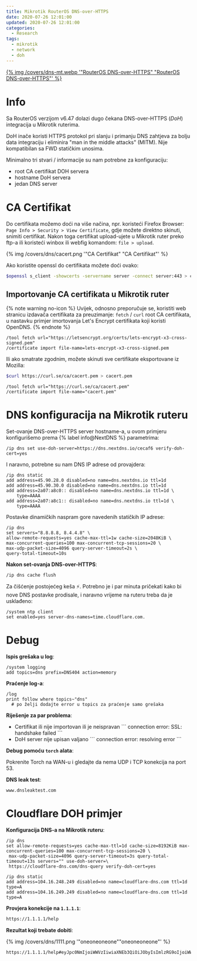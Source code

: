```yaml
---
title: Mikrotik RouterOS DNS-over-HTTPS
date: 2020-07-26 12:01:00
updated: 2020-07-26 12:01:00
categories:
  - Research
tags:
  - mikrotik
  - network
  - doh
---
```


<a href="/mikrotik_dns_over_https" aria-label="pročitaj" title="RouterOS DNS-over-HTTPS" data-pjax-state="">{% img /covers/dns-mt.webp '"RouterOS DNS-over-HTTPS" "RouterOS DNS-over-HTTPS"' %}</a>

<!--more-->

# Info

Sa RouterOS verzijom v6.47<span style="color:#4A595D;" role="img" aria-label="up"><i class="fa fa-angle-up fa-xs"></i></span> dolazi dugo čekana DNS-over-HTTPS (*DoH*) integracija u Mikrotik ruterima.

DoH inače koristi HTTPS protokol pri slanju i primanju DNS zahtjeva za bolju data integraciju i eliminira "man in the middle attacks" (MITM). Nije kompatibilan sa FWD statičkim unosima.

Minimalno tri stvari / informacije su nam potrebne za konfiguraciju:

- root CA certifikat DOH servera
- hostname DoH servera
- jedan DNS server

# CA Certifikat

Do certifikata možemo doći na više načina, npr. koristeći Firefox Browser: `Page Info > Security > View Certificate`, gdje možete direktno skinuti, snimiti certifikat.  Nakon toga certifikat upload-ujete u Mikrotik ruter preko ftp-a ili koristeći winbox ili webfig komandom: `file > upload`.

{% img /covers/dns/cacert.png '"CA Certifikat" "CA Certifikat"' %}

Ako koristite openssl do certifikata možete doći ovako:

```sh
$openssl s_client -showcerts -servername server -connect server:443 > cacert.pem
```

## Importovanje CA certifikata u Mikrotik ruter

{% note warning no-icon %}
Uvijek, odnosno preporučuje se, koristiti web stranicu izdavača certifikata za preuzimanje: `fetch` / `curl` root CA certifikata, u nastavku primjer imortovanja Let's Encrypt certifikata koji koristi OpenDNS.
{% endnote %}

```routeros tool > fetch https://wiki.mikrotik.com/wiki/Manual:Tools/Fetch Manual:Tools/Fetch
/tool fetch url="https://letsencrypt.org/certs/lets-encrypt-x3-cross-signed.pem"
/certificate import file-name=lets-encrypt-x3-cross-signed.pem
```

Ili ako smatrate zgodnim, možete skinuti sve certifikate eksportovane iz Mozilla:

```sh curl https://curl.se/ca/ curl.se
$curl https://curl.se/ca/cacert.pem > cacert.pem
```
```routeros tool > fetch https://curl.se/ca/ curl.se
/tool fetch url="https://curl.se/ca/cacert.pem"
/certificate import file-name="cacert.pem"
```

# DNS konfiguracija na Mikrotik ruteru

Set-ovanje DNS-over-HTTPS server hostname-a, u ovom primjeru konfigurišemo prema {% label info@NextDNS %} parametrima:

```routeros ip > dns https://wiki.mikrotik.com/wiki/Manual:IP/DNS Manual:IP/DNS
/ip dns set use-doh-server=https://dns.nextdns.io/cecaf6 verify-doh-cert=yes
```
I naravno, potrebne su nam DNS IP adrese od provajdera:

```routeros ip > dns > static https://wiki.mikrotik.com/wiki/Manual:IP/DNS Manual:IP/DNS
/ip dns static
add address=45.90.28.0 disabled=no name=dns.nextdns.io ttl=1d
add address=45.90.30.0 disabled=no name=dns.nextdns.io ttl=1d
add address=2a07:a8c0:: disabled=no name=dns.nextdns.io ttl=1d \
    type=AAAA
add address=2a07:a8c1:: disabled=no name=dns.nextdns.io ttl=1d \
    type=AAAA
```

Postavke dinamičkih naspram gore navedenih statičkih IP adrese:

```routeros ip > dns https://wiki.mikrotik.com/wiki/Manual:IP/DNS Manual:IP/DNS
/ip dns
set servers="8.8.8.8, 8.4.4.8" \
allow-remote-requests=yes cache-max-ttl=1w cache-size=2048KiB \
max-concurrent-queries=100 max-concurrent-tcp-sessions=20 \
max-udp-packet-size=4096 query-server-timeout=2s \
query-total-timeout=10s
```

**Nakon set-ovanja DNS-over-HTTPS**:

```routeros
/ip dns cache flush
```
Za čišćenje postojećeg keša :zap:. Potrebno je i par minuta pričekati kako bi nove DNS postavke prodisale, i naravno vrijeme na ruteru treba da je usklađeno:
```routeros
/system ntp client
set enabled=yes server-dns-names=time.cloudflare.com.
```

# Debug

**Ispis grešaka u log**:

```routeros system > logging
/system logging
add topics=dns prefix=DNS404 action=memory
```

**Praćenje log-a**:

```routeros log >
/log
print follow where topics~"dns"
  # po želji dodajte error u topics za praćenje samo grešaka
```

**Riješenje za par problema**:

<ul class="fa-ul">
  <li><span class="fa-li"><i class="fas fa-exclamation-circle"></i></span>
  Certifikat ili nije importovan ili je neispravan
  ```
  connection error: SSL: handshake failed
  ```
  </li>
  <li><span class="fa-li"><i class="fas fa-exclamation-circle"></i></span>
  DoH server nije upisan valjano
  ```
  connection error: resolving error
  ```
  </li>
</ul>

**Debug pomoću `torch` alata**:

 Pokrenite Torch na WAN-u i gledajte da nema UDP i TCP konekcija na port 53.

**DNS leak test**:

```
www.dnsleaktest.com
```

# Cloudflare DOH primjer

**Konfiguracija DNS-a na Mikrotik ruteru**:

```routeros ip > dns
/ip dns
set allow-remote-requests=yes cache-max-ttl=1d cache-size=8192KiB max-concurrent-queries=100 max-concurrent-tcp-sessions=20 \
 max-udp-packet-size=4096 query-server-timeout=3s query-total-timeout=13s servers="" use-doh-server=\
 https://cloudflare-dns.com/dns-query verify-doh-cert=yes

/ip dns static
add address=104.16.248.249 disabled=no name=cloudflare-dns.com ttl=1d type=A
add address=104.16.249.249 disabled=no name=cloudflare-dns.com ttl=1d type=A
```
**Provjera konekcije na `1.1.1.1`**:

```sh link
https://1.1.1.1/help
```

**Rezultat koji trebate dobiti**:

{% img /covers/dns/1111.png '"oneoneoneone""oneoneoneone"' %}

```html share link
https://1.1.1.1/help#eyJpc0NmIjoiWWVzIiwiaXNEb3QiOiJObyIsImlzRG9oIjoiWWVzIiwicmVzb2x2ZXJJcC0xLjEuMS4xIjoiWWVzIiwicmVzb2x2ZXJJcC0xLjAuMC4xIjoiWWVzIiwicmVzb2x2ZXJJcC0yNjA2OjQ3MDA6NDcwMDo6MTExMSI6Ik5vIiwicmVzb2x2ZXJJcC0yNjA2OjQ3MDA6NDcwMDo6MTAwMSI6Ik5vIiwiZGF0YWNlbnRlckxvY2F0aW9uIjoiQlVEIiwiaXNXYXJwIjoiTm8iLCJpc3BOYW1lIjoiQ2xvdWRmbGFyZSIsImlzcEFzbiI6IjEzMzM1In0=
```
